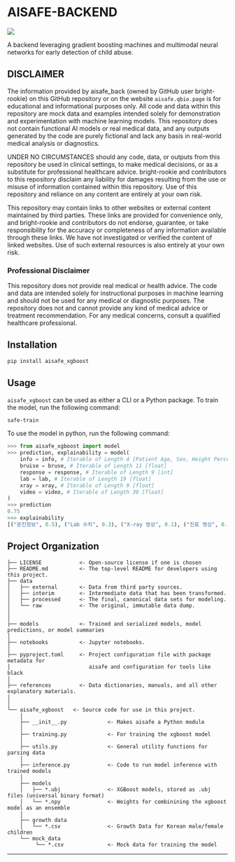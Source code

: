 # AISAFE-BACKEND

<a target="_blank" href="https://cookiecutter-data-science.drivendata.org/">
    <img src="https://img.shields.io/badge/CCDS-Project%20template-328F97?logo=cookiecutter" />
</a>

A backend leveraging gradient boosting machines and multimodal neural networks for early detection of child abuse. 

## DISCLAIMER

The information provided by aisafe_back (owned by GitHub user bright-rookie) on this GitHub repository or on the website `aisafe.qbio.page` is for educational and informational purposes only. All code and data within this repository are mock data and examples intended solely for demonstration and experimentation with machine learning models. This repository does not contain functional AI models or real medical data, and any outputs generated by the code are purely fictional and lack any basis in real-world medical analysis or diagnostics.

UNDER NO CIRCUMSTANCES should any code, data, or outputs from this repository be used in clinical settings, to make medical decisions, or as a substitute for professional healthcare advice. bright-rookie and contributors to this repository disclaim any liability for damages resulting from the use or misuse of information contained within this repository. Use of this repository and reliance on any content are entirely at your own risk.

This repository may contain links to other websites or external content maintained by third parties. These links are provided for convenience only, and bright-rookie and contributors do not endorse, guarantee, or take responsibility for the accuracy or completeness of any information available through these links. We have not investigated or verified the content of linked websites. Use of such external resources is also entirely at your own risk.

### Professional Disclaimer

This repository does not provide real medical or health advice. The code and data are intended solely for instructional purposes in machine learning and should not be used for any medical or diagnostic purposes. The repository does not and cannot provide any kind of medical advice or treatment recommendation. For any medical concerns, consult a qualified healthcare professional.


## Installation

```bash
pip install aisafe_xgboost
```

## Usage

`aisafe_xgboost` can be used as either a CLI or a Python package. 
To train the model, run the following command:

```bash
safe-train
```

To use the model in python, run the following command:

```python
>>> from aisafe_xgboost import model
>>> prediction, explainability = model(
    info = info, # Iterable of Length 4 [Patient Age, Sex, Height Percentile, Weight Percentile]
    bruise = bruse, # Iterable of Length 11 [float]
    response = response, # Iterable of Length 9 [int]
    lab = lab, # Iterable of Length 19 [float]
    xray = xray, # Iterable of Length 9 [float]
    video = video, # Iterable of Length 30 [float]
)
>>> prediction 
0.75
>>> explainability 
[("문진정보", 0.5), ("Lab 수치", 0.3), ("X-ray 영상", 0.1), ("진료 영상", 0.1), ("신체 계측치", 0.0), ("멍 정보", 0.0)]
```



## Project Organization

```
├── LICENSE            <- Open-source license if one is chosen
├── README.md          <- The top-level README for developers using this project.
├── data
│   ├── external       <- Data from third party sources.
│   ├── interim        <- Intermediate data that has been transformed.
│   ├── processed      <- The final, canonical data sets for modeling.
│   └── raw            <- The original, immutable data dump.
│
│
├── models             <- Trained and serialized models, model predictions, or model summaries
│
├── notebooks          <- Jupyter notebooks. 
│
├── pyproject.toml     <- Project configuration file with package metadata for 
│                         aisafe and configuration for tools like black
│
├── references         <- Data dictionaries, manuals, and all other explanatory materials.
│
│
└── aisafe_xgboost   <- Source code for use in this project.
    │
    ├── __init__.py             <- Makes aisafe a Python module
    │
    ├── training.py             <- For training the xgboost model
    │
    ├── utils.py                <- General utility functions for parsing data
    │
    ├── inference.py            <- Code to run model inference with trained models
    │
    ├── models                
    │   ├── *.ubj               <- XGBoost models, stored as .ubj files (universal binary format) 
    │   └── *.npy               <- Weights for combinining the xgboost model as an ensemble        
    │
    ├── growth data                 
    │   └── *.csv               <- Growth Data for Korean male/female children
    └── mock_data
         └── *.csv              <- Mock data for training the model
```
--------

